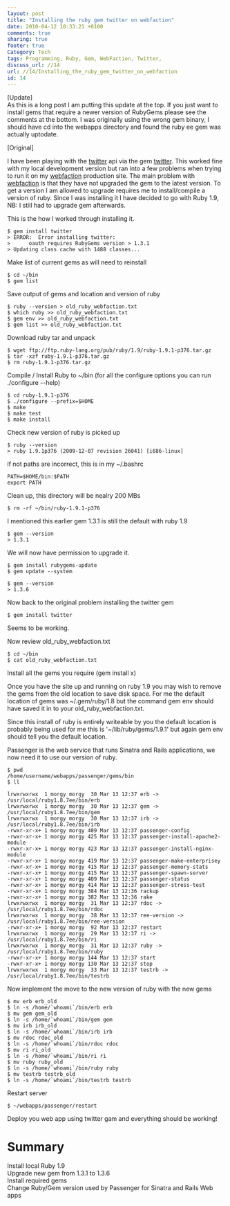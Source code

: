 ```yaml
---
layout: post
title: "Installing the ruby gem twitter on webfaction"
date: 2010-04-12 10:33:21 +0100 
comments: true
sharing: true
footer: true
Category: Tech
tags: Programming, Ruby, Gem, WebFaction, Twitter,
discuss_url: //14
url: //14/Installing_the_ruby_gem_twitter_on_webfaction
id: 14
---
```

[Update]  
As this is a long post I am putting this update at the top. If you just want to install gems that require a newer version of RubyGems please see the comments at the bottom. I was originally using the wrong gem binary, I should have cd into the webapps directory and found the ruby ee gem was actually uptodate.

[Original]  

I have been playing with the [twitter][twit] api via the gem [twitter][twitgem]. This worked fine with my local development version but ran into a few problems when trying to run it on my [webfaction][webfaction] production site. The main problem with [webfaction][webfaction] is that they have not upgraded the gem to the latest version. To get a version I am allowed to upgrade requires me to install/compile a version of ruby.
Since I was installing it I have decided to go with Ruby 1.9, NB: I still had to upgrade gem afterwards.

This is the how I worked through installing it. 

    $ gem install twitter
    > ERROR:  Error installing twitter:
    >      oauth requires RubyGems version > 1.3.1
    > Updating class cache with 1488 classes...

Make list of current gems as will need to reinstall

    $ cd ~/bin
    $ gem list

Save output of gems and location and version of ruby

    $ ruby --version > old_ruby_webfaction.txt
    $ which ruby >> old_ruby_webfaction.txt
    $ gem env >> old_ruby_webfaction.txt
    $ gem list >> old_ruby_webfaction.txt

Download ruby tar and unpack

    $ wget ftp://ftp.ruby-lang.org/pub/ruby/1.9/ruby-1.9.1-p376.tar.gz    
    $ tar -xzf ruby-1.9.1-p376.tar.gz
    $ rm ruby-1.9.1-p376.tar.gz


Compile / Install Ruby to ~/bin (for all the configure options you can run ./configure --help)

    $ cd ruby-1.9.1-p376 
    $ ./configure --prefix=$HOME
    $ make
    $ make test
    $ make install


Check new version of ruby is picked up

    $ ruby --version
    > ruby 1.9.1p376 (2009-12-07 revision 26041) [i686-linux]

if not paths are incorrect, this is in my ~/.bashrc

    PATH=$HOME/bin:$PATH
    export PATH

Clean up, this directory will be nealry 200 MBs

    $ rm -rf ~/bin/ruby-1.9.1-p376

I mentioned this earlier gem 1.3.1 is still the default with ruby 1.9

    $ gem --version 
    > 1.3.1

We will now have permission to upgrade it.

    $ gem install rubygems-update
    $ gem update --system
    
    $ gem --version
    > 1.3.6

Now back to the original problem installing the twitter gem

    $ gem install twitter

Seems to be working.

Now review old_ruby_webfaction.txt

    $ cd ~/bin
    $ cat old_ruby_webfaction.txt

Install all the gems you require (gem install x)

Once you have the site up and running on ruby 1.9 you may wish to remove the gems from the old location to save disk space.
For me the default location of gems was ~/.gem/ruby/1.8 but the command gem env should have saved it in to your old_ruby_webfaction.txt.

Since this install of ruby is entirely writeable by you the default location is probably being used for me this is '~/lib/ruby/gems/1.9.1' but again gem env should tell you the default location.

Passenger is the web service that runs Sinatra and Rails applications, we now need it to use our version of ruby.

    $ pwd
    /home/username/webapps/passenger/gems/bin
    $ ll

    lrwxrwxrwx  1 morgy morgy  30 Mar 13 12:37 erb -> /usr/local/ruby1.8.7ee/bin/erb
    lrwxrwxrwx  1 morgy morgy  30 Mar 13 12:37 gem -> /usr/local/ruby1.8.7ee/bin/gem
    lrwxrwxrwx  1 morgy morgy  30 Mar 13 12:37 irb -> /usr/local/ruby1.8.7ee/bin/irb
    -rwxr-xr-x+ 1 morgy morgy 409 Mar 13 12:37 passenger-config
    -rwxr-xr-x+ 1 morgy morgy 425 Mar 13 12:37 passenger-install-apache2-module
    -rwxr-xr-x+ 1 morgy morgy 423 Mar 13 12:37 passenger-install-nginx-module
    -rwxr-xr-x+ 1 morgy morgy 419 Mar 13 12:37 passenger-make-enterprisey
    -rwxr-xr-x+ 1 morgy morgy 415 Mar 13 12:37 passenger-memory-stats
    -rwxr-xr-x+ 1 morgy morgy 415 Mar 13 12:37 passenger-spawn-server
    -rwxr-xr-x+ 1 morgy morgy 409 Mar 13 12:37 passenger-status
    -rwxr-xr-x+ 1 morgy morgy 414 Mar 13 12:37 passenger-stress-test
    -rwxr-xr-x+ 1 morgy morgy 384 Mar 13 12:36 rackup
    -rwxr-xr-x+ 1 morgy morgy 382 Mar 13 12:36 rake
    lrwxrwxrwx  1 morgy morgy  31 Mar 13 12:37 rdoc -> /usr/local/ruby1.8.7ee/bin/rdoc
    lrwxrwxrwx  1 morgy morgy  38 Mar 13 12:37 ree-version -> /usr/local/ruby1.8.7ee/bin/ree-version
    -rwxr-xr-x+ 1 morgy morgy  92 Mar 13 12:37 restart
    lrwxrwxrwx  1 morgy morgy  29 Mar 13 12:37 ri -> /usr/local/ruby1.8.7ee/bin/ri
    lrwxrwxrwx  1 morgy morgy  31 Mar 13 12:37 ruby -> /usr/local/ruby1.8.7ee/bin/ruby
    -rwxr-xr-x+ 1 morgy morgy 144 Mar 13 12:37 start
    -rwxr-xr-x+ 1 morgy morgy 130 Mar 13 12:37 stop
    lrwxrwxrwx  1 morgy morgy  33 Mar 13 12:37 testrb -> /usr/local/ruby1.8.7ee/bin/testrb

Now implement the move to the new version of ruby with the new gems

    $ mv erb erb_old
    $ ln -s /home/`whoami`/bin/erb erb
    $ mv gem gem_old
    $ ln -s /home/`whoami`/bin/gem gem
    $ mv irb irb_old
    $ ln -s /home/`whoami`/bin/irb irb
    $ mv rdoc rdoc_old 
    $ ln -s /home/`whoami`/bin/rdoc rdoc
    $ mv ri ri_old
    $ ln -s /home/`whoami`/bin/ri ri
    $ mv ruby ruby_old
    $ ln -s /home/`whoami`/bin/ruby ruby 
    $ mv testrb testrb_old
    $ ln -s /home/`whoami`/bin/testrb testrb

Restart server 

    $ ~/webapps/passenger/restart

Deploy you web app using twitter gam and everything should be working!

Summary
=======

Install local Ruby 1.9  
Upgrade new gem from 1.3.1 to 1.3.6  
Install required gems  
Change Ruby/Gem version used by Passenger for Sinatra and Rails Web apps  

[webfaction]: http://www.webfaction.com?affiliate=morgy
[twit]: http://twitter.com/amarastech
[twitgem]: http://twitter.rubyforge.org/

